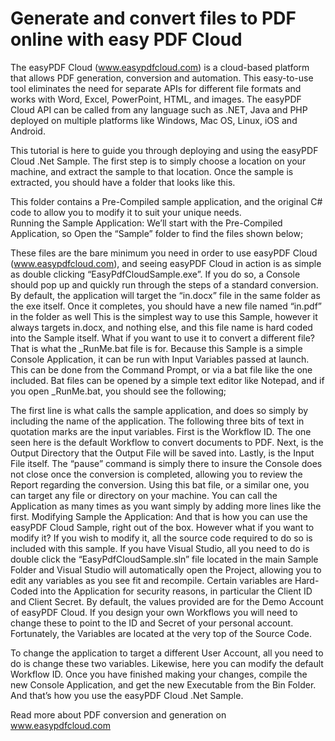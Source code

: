 # Generate and convert files to PDF online with easy PDF Cloud

The easyPDF Cloud (www.easypdfcloud.com) is a cloud-based platform that allows PDF generation, conversion and automation. This easy-to-use tool eliminates the need for separate APIs for different file formats and works with Word, Excel, PowerPoint, HTML, and images. The easyPDF Cloud API can be called from any language such as .NET, Java and PHP deployed on multiple platforms like Windows, Mac OS, Linux, iOS and Android.

This tutorial is here to guide you through deploying and using the easyPDF Cloud .Net Sample.
The first step is to simply choose a location on your machine, and extract the sample to that location.  Once the sample is extracted, you should have a folder that looks like this.
 
 
This folder contains a Pre-Compiled sample application, and the original C# code to allow you to modify it to suit your unique needs.  
Running the Sample Application:
We’ll start with the Pre-Compiled Application, so Open the “Sample” folder to find the files shown below;
 
These files are the bare minimum you need in order to use easyPDF Cloud (www.easypdfcloud.com), and seeing easyPDF Cloud in action is as simple as double clicking “EasyPdfCloudSample.exe”.  If you do so, a Console should pop up and quickly run through the steps of a standard conversion.  By default, the application will target the “in.docx” file in the same folder as the exe itself.  Once it completes, you should have a new file named “in.pdf” in the folder as well
This is the simplest way to use this Sample, however it always targets in.docx, and nothing else, and this file name is hard coded into the Sample itself.  What if you want to use it to convert a different file?  That is what the _RunMe.bat file is for. 
Because this Sample is a simple Console Application, it can be run with Input Variables passed at launch.  This can be done from the Command Prompt, or via a bat file like the one included.  Bat files can be opened by a simple text editor like Notepad, and if you open _RunMe.bat, you should see the following;
 
The first line is what calls the sample application, and does so simply by including the name of the application.  The following three bits of text in quotation marks are the input variables.  First is the Workflow ID.  The one seen here is the default Workflow to convert documents to PDF.  Next, is the Output Directory that the Output File will be saved into.  Lastly, is the Input File itself.
The “pause” command is simply there to insure the Console does not close once the conversion is completed, allowing you to review the Report regarding the conversion.
Using this bat file, or a similar one, you can target any file or directory on your machine.  You can call the Application as many times as you want simply by adding more lines like the first. 
Modifying Sample the Application:
And that is how you can use the easyPDF Cloud Sample, right out of the box.  However what if you want to modify it?  If you wish to modify it, all the source code required to do so is included with this sample.  If you have Visual Studio, all you need to do is double click the “EasyPdfCloudSample.sln” file located in the main Sample Folder and Visual Studio will automatically open the Project, allowing you to edit any variables as you see fit and recompile.
Certain variables are Hard-Coded into the Application for security reasons, in particular the Client ID and Client Secret.  By default, the values provided are for the Demo Account of easyPDF Cloud.  If you design your own Workflows you will need to change these to point to the ID and Secret of your personal account.
Fortunately, the Variables are located at the very top of the Source Code.
 
To change the application to target a different User Account, all you need to do is change these two variables.  Likewise, here you can modify the default Workflow ID.
Once you have finished making your changes, compile the new Console Application, and get the new Executable from the Bin Folder. 
And that’s how you use the easyPDF Cloud .Net Sample.

Read more about PDF conversion and generation on www.easypdfcloud.com
